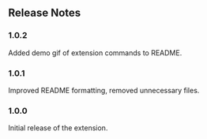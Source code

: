 ## Release Notes

### 1.0.2
Added demo gif of extension commands to README.

### 1.0.1
Improved README formatting, removed unnecessary files.

### 1.0.0
Initial release of the extension.